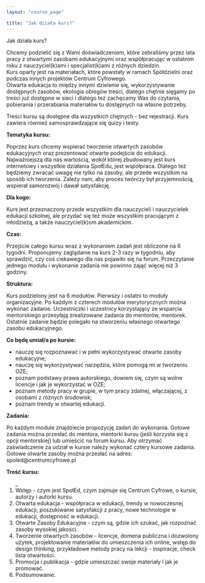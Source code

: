 ```yaml
---
layout: "course_page"

title: "Jak działa kurs?"
---
```


<div class="text-center screen-title">
Jak działa kurs?
</div>


<div class="screen-content">
  <p>Chcemy podzielić się z Wami doświadczeniem, które zebraliśmy przez lata pracy z otwartymi zasobami edukacyjnymi oraz współpracując w ostatnim roku z nauczyciel(k)ami i specjalist(k)ami z różnych dziedzin. <br/>
Kurs oparty jest na materiałach, które powstały w ramach Spółdzielni oraz podczas innych projektów Centrum Cyfrowego. <br/>
Otwarta edukacja to między innymi dzielenie się, wykorzystywanie dostępnych zasobów, ekologia obiegów treści, dlatego chętnie sięgamy po treści już dostępne w sieci i dlatego też zachęcamy Was do czytania, pobierania i przerabiania materiałów tu dostępnych na własne potrzeby.
</p> 
<p>Treści kursu są dostępne dla wszystkich chętnych - bez rejestracji. Kurs zawiera również samosprawdzające się quizy i testy.</p>
  <p><strong>Tematyka kursu:</strong></p>  
  <p>Poprzez kurs chcemy wspierać tworzenie otwartych zasobów edukacyjnych oraz prezentować otwarte podejście do edukacji. Najważniejszą dla nas wartością, wokół której zbudowany jest kurs internetowy i wszystkie działania SpołEdu, jest współpraca. Dlatego też będziemy zwracać uwagę nie tylko na zasoby, ale przede wszystkim na sposób ich tworzenia. Zależy nam, aby proces twórczy był przyjemnością, wspierał samorozwój i dawał satysfakcję. 
</p>
  
  <p><strong>Dla kogo:</strong></p>  
  <p>Kurs jest przeznaczony przede wszystkim dla nauczycieli i nauczycielek edukacji szkolnej, ale przydać się też może wszystkim pracującym z młodzieżą, a także nauczyciel(k)om akademickim.</p>

<p><strong>Czas:</strong></p>  
  <p>Przejście całego kursu wraz z wykonaniem zadań jest obliczone na 6 tygodni. Proponujemy zaglądanie na kurs 2-3 razy w tygodniu, aby sprawdzić, czy coś ciekawego dla nas pojawiło się na forum. Przeczytanie jednego modułu i wykonanie zadania nie powinno zająć więcej niż 3 godziny.</p>
  
  <p><strong>Struktura:</strong></p>  
  <p>Kurs podzielony jest na 6 modułów. Pierwszy i ostatni to moduły organizacyjne. Po każdym z czterech modułów merytorycznych można wykonać zadanie. Uczestniczki i uczestnicy korzystający ze wsparcia mentorskiego przesyłają zrealizowane zadania do mentorów, mentorek. Ostatnie zadanie będzie polegało na stworzeniu własnego otwartego zasobu edukacyjnego.</p>
  
  <p><strong>Co będę umiał/a po kursie:</strong></p>  
  <p>
  <ul>
    <li class="bullet">nauczę się rozpoznawać i w pełni wykorzystywać otwarte zasoby edukacyjne;</li>
<li class="bullet">nauczę się wykorzystywać narzędzia, które pomogą mi w tworzeniu OZE;</li>
<li class="bullet">poznam podstawy prawa autorskiego, dowiem się, czym są wolne licencje i jak je wykorzystać w OZE;</li>
<li class="bullet">poznam metody pracy w grupie, w tym pracy zdalnej, włączającej, z osobami z różnych środowisk;</li>
<li class="bullet">poznam trendy w otwartej edukacji.</li>
</ul>
</p>
  
  <p><strong>Zadania:</strong></p>  
  <p>Po każdym module znajdziecie propozycję zadań do wykonania. Gotowe zadania można przesłać do mentora, mentorki kursu (jeśli korzysta się z opcji mentorskiej) lub umieścić na forum kursu. Aby otrzymać zaświadczenie za udział w kursie należy wykonać cztery kursowe zadania.
Gotowe otwarte zasoby można przesłać na adres: spoled@centrumcyfrowe.pl
</p>
  
  <p><strong>Treść kursu:</strong></p>  
<p>
<ol>_
<li class="number">Wstęp - czym jest SpołEd, czym zajmuje się Centrum Cyfrowe, o kursie, autorzy i autorki kursu.</li>
<li class="number">Otwarta edukacja - współpraca w edukacji, trendy w nowoczesnej edukacji, poszukiwanie satysfakcji z pracy, nowe technologie w edukacji, dostępność w edukacji.</li>
<li class="number">Otwarte Zasoby Edukacyjne - czym są, gdzie ich szukać, jak rozpoznać zasoby wysokiej jakości.</li>
<li class="number">Tworzenie otwartych zasobów - licencje, domena publiczna i dozwolony użytek, projektowanie materiałów do umieszczenia ich online, wstęp do design thinking, przykładowe metody pracy na lekcji - inspiracje, check lista otwartości.</li>
<li class="number">Promocja i publikacja - gdzie umieszczać swoje materiały i jak je promować.</li>
<li class="number">Podsumowanie.</li>
</ol>
</p>
</div> 

